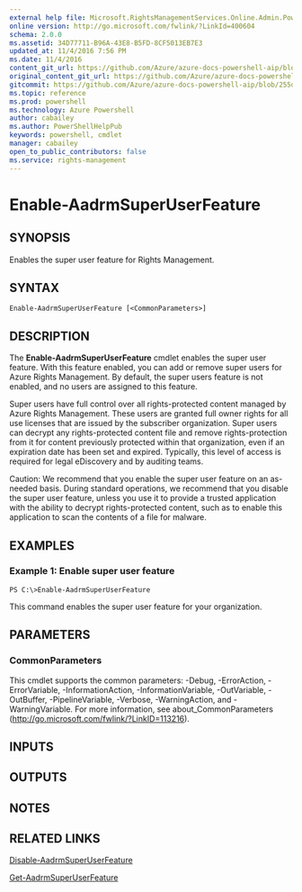 ```yaml
---
external help file: Microsoft.RightsManagementServices.Online.Admin.PowerShell.dll-Help.xml
online version: http://go.microsoft.com/fwlink/?LinkId=400604
schema: 2.0.0
ms.assetid: 34D77711-B96A-43E8-B5FD-8CF5013EB7E3
updated_at: 11/4/2016 7:56 PM
ms.date: 11/4/2016
content_git_url: https://github.com/Azure/azure-docs-powershell-aip/blob/live/Azure%20Information%20Protection/AADRM/vlatest/Enable-AadrmSuperUserFeature.md
original_content_git_url: https://github.com/Azure/azure-docs-powershell-aip/blob/live/Azure%20Information%20Protection/AADRM/vlatest/Enable-AadrmSuperUserFeature.md
gitcommit: https://github.com/Azure/azure-docs-powershell-aip/blob/255ddad98222233495954a5753e4e2da2f26bc6d/Azure%20Information%20Protection/AADRM/vlatest/Enable-AadrmSuperUserFeature.md
ms.topic: reference
ms.prod: powershell
ms.technology: Azure Powershell
author: cabailey
ms.author: PowerShellHelpPub
keywords: powershell, cmdlet
manager: cabailey
open_to_public_contributors: false
ms.service: rights-management
---
```


# Enable-AadrmSuperUserFeature

## SYNOPSIS
Enables the super user feature for Rights Management.

## SYNTAX

```
Enable-AadrmSuperUserFeature [<CommonParameters>]
```

## DESCRIPTION
The **Enable-AadrmSuperUserFeature** cmdlet enables the super user feature.
With this feature enabled, you can add or remove super users for Azure Rights Management.
By default, the super users feature is not enabled, and no users are assigned to this feature.

Super users have full control over all rights-protected content managed by Azure Rights Management.
These users are granted full owner rights for all use licenses that are issued by the subscriber organization.
Super users can decrypt any rights-protected content file and remove rights-protection from it for content previously protected within that organization, even if an expiration date has been set and expired.
Typically, this level of access is required for legal eDiscovery and by auditing teams.

Caution: We recommend that you enable the super user feature on an as-needed basis.
During standard operations, we recommend that you disable the super user feature, unless you use it to provide a trusted application with the ability to decrypt rights-protected content, such as to enable this application to scan the contents of a file for malware.

## EXAMPLES

### Example 1: Enable super user feature
```
PS C:\>Enable-AadrmSuperUserFeature
```

This command enables the super user feature for your organization.

## PARAMETERS

### CommonParameters
This cmdlet supports the common parameters: -Debug, -ErrorAction, -ErrorVariable, -InformationAction, -InformationVariable, -OutVariable, -OutBuffer, -PipelineVariable, -Verbose, -WarningAction, and -WarningVariable. For more information, see about_CommonParameters (http://go.microsoft.com/fwlink/?LinkID=113216).

## INPUTS

## OUTPUTS

## NOTES

## RELATED LINKS

[Disable-AadrmSuperUserFeature](xref:AADRM/vlatest/Disable-AadrmSuperUserFeature.md)

[Get-AadrmSuperUserFeature](xref:AADRM/vlatest/Get-AadrmSuperUserFeature.md)
